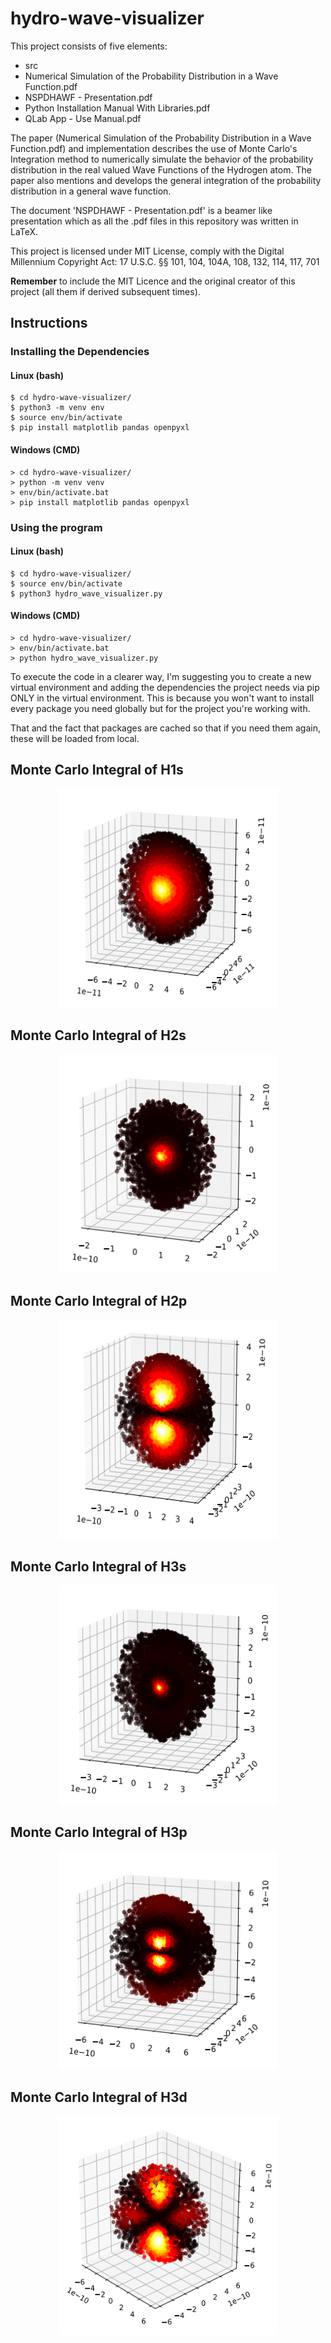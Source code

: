 # hydro-wave-visualizer

This project consists of five elements:
- src
- Numerical Simulation of the Probability Distribution in a Wave Function.pdf
- NSPDHAWF - Presentation.pdf
- Python Installation Manual With Libraries.pdf
- QLab App - Use Manual.pdf

The paper (Numerical Simulation of the Probability
Distribution in a Wave Function.pdf) and implementation
describes the use of Monte Carlo's Integration method to
numerically simulate the behavior of the probability
distribution in the real valued Wave Functions of the
Hydrogen atom. The paper also mentions and develops the
general integration of the probability distribution in a
general wave function.

The document 'NSPDHAWF - Presentation.pdf' is a beamer like
presentation which as all the .pdf files in this repository
was written in LaTeX.

This project is licensed under MIT License, comply with the
Digital Millennium Copyright Act: 17 U.S.C. §§ 101, 104,
104A, 108, 132, 114, 117, 701

**Remember** to include the MIT Licence and the original
creator of this project (all them if derived subsequent times).

## Instructions

### Installing the Dependencies
#### Linux (bash)
    $ cd hydro-wave-visualizer/
    $ python3 -m venv env
    $ source env/bin/activate
    $ pip install matplotlib pandas openpyxl

#### Windows (CMD)
    > cd hydro-wave-visualizer/
    > python -m venv venv
    > env/bin/activate.bat
    > pip install matplotlib pandas openpyxl

### Using the program
#### Linux (bash)
    $ cd hydro-wave-visualizer/
    $ source env/bin/activate
    $ python3 hydro_wave_visualizer.py

#### Windows (CMD)
    > cd hydro-wave-visualizer/
    > env/bin/activate.bat
    > python hydro_wave_visualizer.py

To execute the code in a clearer way, I'm suggesting you 
to create a new virtual environment and adding the 
dependencies the project needs via pip ONLY in the virtual
environment. This is because you won't want to install
every package you need globally but for the project you're
working with.

That and the fact that packages are cached so that if you
need them again, these will be loaded from local.

## Monte Carlo Integral of H1s
<p align="center">
    <img src="doc/monte-carlo-squared_h1s.png" width="350" height="350" style="margin: 0 1rem"/>
</p>

## Monte Carlo Integral of H2s
<p align="center">
    <img src="doc/monte-carlo-squared_h2s.png" width="350" height="350" style="margin: 0 1rem"/>
</p>

## Monte Carlo Integral of H2p
<p align="center">
    <img src="doc/monte-carlo-squared_h2p.png" width="350" height="350" style="margin: 0 1rem"/>
</p>

## Monte Carlo Integral of H3s
<p align="center">
    <img src="doc/monte-carlo-squared_h3s.png" width="350" height="350" style="margin: 0 1rem"/>
</p>

## Monte Carlo Integral of H3p
<p align="center">
    <img src="doc/monte-carlo-squared_h3p.png" width="350" height="350" style="margin: 0 1rem"/>
</p>

## Monte Carlo Integral of H3d
<p align="center">
    <img src="doc/monte-carlo-squared_h3d.png" width="350" height="350" style="margin: 0 1rem"/>
</p>
